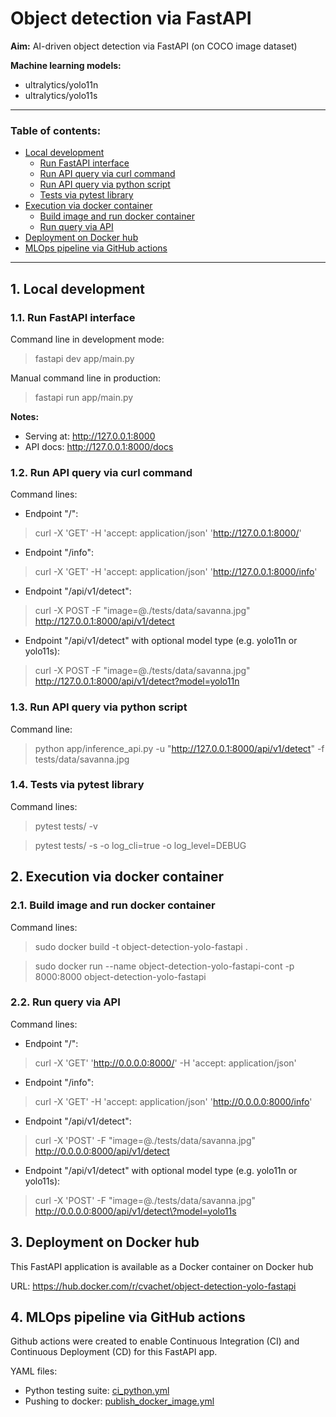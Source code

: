# Object detection via FastAPI

**Aim:** AI-driven object detection via FastAPI (on COCO image dataset)

**Machine learning models:**
 - ultralytics/yolo11n
 - ultralytics/yolo11s

-----
### Table of contents:
 - [Local development](#1-local-development)
   - [Run FastAPI interface](#11-run-fastapi-interface)
   - [Run API query via curl command](#12-run-api-query-via-curl-command)
   - [Run API query via python script](#13-run-api-query-via-python-script)
   - [Tests via pytest library](#14-tests-via-pytest-library)
 - [Execution via docker container](#2-execution-via-docker-container)
   - [Build image and run docker container](#21-build-image-and-run-docker-container)
   - [Run query via API](#22-run-query-via-api)
 - [Deployment on Docker hub](#3-deployment-on-docker-hub)
 - [MLOps pipeline via GitHub actions](#4-mlops-pipeline-via-github-actions)
----

## 1. Local development

### 1.1. Run FastAPI interface

Command line in development mode:
> fastapi dev app/main.py

Manual command line in production:
> fastapi run app/main.py

<b>Notes:</b>
 - Serving at: http://127.0.0.1:8000 
 - API docs: http://127.0.0.1:8000/docs



### 1.2. Run API query via curl command

Command lines:
 - Endpoint "/":
> curl -X 'GET' -H 'accept: application/json' 'http://127.0.0.1:8000/'

- Endpoint "/info":
> curl -X 'GET' -H 'accept: application/json' 'http://127.0.0.1:8000/info'
  

 - Endpoint "/api/v1/detect":
>  curl -X POST -F "image=@./tests/data/savanna.jpg" http://127.0.0.1:8000/api/v1/detect

 - Endpoint "/api/v1/detect" with optional model type (e.g. yolo11n or yolo11s):
>  curl -X POST -F "image=@./tests/data/savanna.jpg" http://127.0.0.1:8000/api/v1/detect?model=yolo11n


### 1.3. Run API query via python script

Command line:
> python app/inference_api.py -u "http://127.0.0.1:8000/api/v1/detect" -f tests/data/savanna.jpg

### 1.4. Tests via pytest library

Command lines:
> pytest tests/ -v

> pytest tests/ -s -o log_cli=true -o log_level=DEBUG


## 2. Execution via docker container

### 2.1. Build image and run docker container

Command lines:
> sudo docker build -t object-detection-yolo-fastapi .

> sudo docker run --name object-detection-yolo-fastapi-cont -p 8000:8000 object-detection-yolo-fastapi

### 2.2. Run query via API

Command lines:
 - Endpoint "/":
> curl -X 'GET' 'http://0.0.0.0:8000/' -H 'accept: application/json'

 - Endpoint "/info":
> curl -X 'GET' -H 'accept: application/json' 'http://0.0.0.0:8000/info'

 - Endpoint "/api/v1/detect":
>  curl -X 'POST' -F "image=@./tests/data/savanna.jpg" http://0.0.0.0:8000/api/v1/detect 

 - Endpoint "/api/v1/detect" with optional model type (e.g. yolo11n or yolo11s):
>  curl -X 'POST' -F "image=@./tests/data/savanna.jpg" http://0.0.0.0:8000/api/v1/detect\?model=yolo11s


## 3. Deployment on Docker hub

This FastAPI application is available as a Docker container on Docker hub

URL: https://hub.docker.com/r/cvachet/object-detection-yolo-fastapi


## 4. MLOps pipeline via GitHub actions

Github actions were created to enable Continuous Integration (CI) and Continuous Deployment (CD) for this FastAPI app. 

YAML files:
 - Python testing suite: [ci_python.yml](.github/workflows/ci_python.yml)
 - Pushing to docker: [publish_docker_image.yml](.github/workflows/publish_docker_image.yml)
